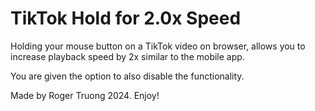# TikTok Hold for 2.0x Speed
Holding your mouse button on a TikTok video on browser, allows you to increase playback speed by 2x similar to the mobile app.

You are given the option to also disable the functionality.

Made by Roger Truong 2024. Enjoy!
